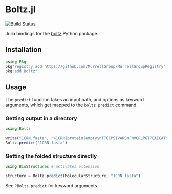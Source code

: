 # Boltz.jl

[![Build Status](https://github.com/MurrellGroup/Boltz.jl/actions/workflows/CI.yml/badge.svg?branch=main)](https://github.com/MurrellGroup/Boltz.jl/actions/workflows/CI.yml?query=branch%3Amain)

Julia bindings for the [boltz](https://github.com/jwohlwend/boltz) Python package.

## Installation

```julia
using Pkg
pkg"registry add https://github.com/MurrellGroup/MurrellGroupRegistry"
pkg"add Boltz"
```

## Usage

The `predict` function takes an input path, and options as keyword arguments, which get mapped to the `boltz predict` command.

### Getting output in a directory

```julia
using Boltz

write("1CRN.fasta", ">1CRN|protein|empty\nTTCCPSIVARSNFNVCRLPGTPEAICATYTGCIIIPGATCPGDYAN")
Boltz.predict("1CRN.fasta")
```

### Getting the folded structure directly

```julia
using BioStructures # activates extension

structure = Boltz.predict(MolecularStructure, "1CRN.fasta")
```

See `?Boltz.predict` for keyword arguments.
